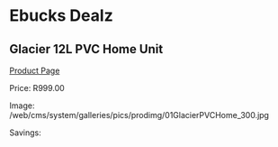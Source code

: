 
# Ebucks Dealz
## Glacier 12L PVC Home Unit
[Product Page](https://www.ebucks.com/web/shop/productSelected.do?prodId=102175501&catId=704988430)

Price: R999.00

Image: /web/cms/system/galleries/pics/prodimg/01GlacierPVCHome_300.jpg

Savings: 


	